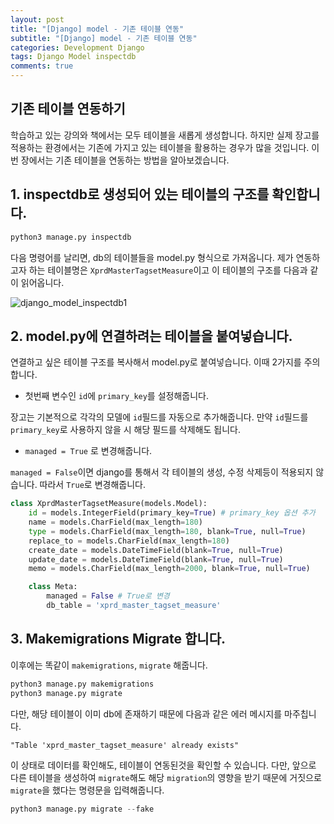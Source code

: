 ```yaml
---
layout: post
title: "[Django] model - 기존 테이블 연동"
subtitle: "[Django] model - 기존 테이블 연동"
categories: Development Django
tags: Django Model inspectdb
comments: true
---
```


## 기존 테이블 연동하기

학습하고 있는 강의와 책에서는 모두 테이블을 새롭게 생성합니다. 하지만 실제 장고를 적용하는 환경에서는 기존에 가지고 있는 테이블을 활용하는 경우가 많을 것입니다. 이번 장에서는 기존 테이블을 연동하는 방법을 알아보겠습니다.

## 1. inspectdb로 생성되어 있는 테이블의 구조를 확인합니다.

```python
python3 manage.py inspectdb
```

다음 명령어를 날리면, db의 테이블들을 model.py 형식으로 가져옵니다. 제가 연동하고자 하는 테이블명은 `XprdMasterTagsetMeasure`이고 이 테이블의 구조를 다음과 같이 읽어옵니다.

![django_model_inspectdb1](https://yunsikus.github.io/assets/img/post_img/django-model-inspectdb1.jpg)


## 2. model.py에 연결하려는 테이블을 붙여넣습니다.

연결하고 싶은 테이블 구조를 복사해서 model.py로 붙여넣습니다.
이때 2가지를 주의합니다.
- 첫번째 변수인 `id`에 `primary_key`를 설정해줍니다.

장고는 기본적으로 각각의 모델에 `id`필드를 자동으로 추가해줍니다. 만약 `id`필드를 `primary_key`로 사용하지 않을 시 해당 필드를 삭제해도 됩니다.

- `managed = True` 로 변경해줍니다.

`managed = False`이면 django를 통해서 각 테이블의 생성, 수정 삭제등이 적용되지 않습니다. 따라서 `True`로 변경해줍니다.  

```python
class XprdMasterTagsetMeasure(models.Model):
    id = models.IntegerField(primary_key=True) # primary_key 옵션 추가
    name = models.CharField(max_length=180)
    type = models.CharField(max_length=180, blank=True, null=True)
    replace_to = models.CharField(max_length=180)
    create_date = models.DateTimeField(blank=True, null=True)
    update_date = models.DateTimeField(blank=True, null=True)
    memo = models.CharField(max_length=2000, blank=True, null=True)

    class Meta:
        managed = False # True로 변경
        db_table = 'xprd_master_tagset_measure'
```

## 3. Makemigrations Migrate 합니다.

이후에는 똑같이 `makemigrations`, `migrate`  해줍니다.

```python
python3 manage.py makemigrations
python3 manage.py migrate
```

다만, 해당 테이블이 이미 db에 존재하기 때문에 다음과 같은 에러 메시지를 마주칩니다.

```
"Table 'xprd_master_tagset_measure' already exists"
```
 이 상태로 데이터를 확인해도, 테이블이 연동된것을 확인할 수 있습니다. 다만, 앞으로 다른 테이블을 생성하여 `migrate`해도 해당 `migration`의 영향을 받기 때문에 거짓으로 `migrate`을 했다는 명령문을 입력해줍니다.

 ```python
 python3 manage.py migrate --fake
 ```
